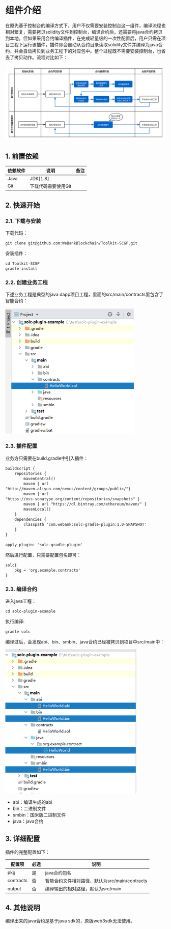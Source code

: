 # 组件介绍

在原先基于控制台的编译方式下，用户不仅需要安装控制台这一组件，编译流程也相对繁复，需要拷贝solidity文件到控制台，编译合约后，还需要将java合约拷贝到本地。但如果采用合约编译插件，在完成轻量级的一次性配置后，用户只需在项目工程下运行该插件，插件即会自动从合约目录读取solidity文件并编译为java合约，并会自动拷贝到业务工程下的对应包中。整个过程既不需要安装控制台，也省去了拷贝动作。流程对比如下：

![](picture/cplugin.png)

## 1. 前置依赖

| 依赖软件 | 说明 |备注|
| --- | --- | --- |
| Java | JDK[1.8] | |
| Git | 下载代码需要使用Git | |

## 2. 快速开始

### 2.1. 下载与安装

下载代码：

```
git clone git@github.com:WeBankBlockchain/Toolkit-SCGP.git
```

安装插件：

```
cd Toolkit-SCGP
gradle install
```


### 2.2. 创建业务工程

下述业务工程是典型的java dapp项目工程，里面的src/main/contracts里包含了智能合约：

![](picture/demo.png)

### 2.3. 插件配置

业务方只需要在build.gradle中引入插件：

```
buildscript {
    repositories {
        mavenCentral()
        maven { url "http://maven.aliyun.com/nexus/content/groups/public/"}
        maven { url "https://oss.sonatype.org/content/repositories/snapshots" }
        maven { url "https://dl.bintray.com/ethereum/maven/" }
        mavenLocal()
    }
    dependencies {
        classpath 'com.webank:solc-gradle-plugin:1.0-SNAPSHOT'
    }
}

apply plugin: 'solc-gradle-plugin'

```

然后进行配置，只需要配置包名即可：

```
solc{
    pkg = 'org.example.contracts'
}

```

### 2.3. 编译合约

进入java工程：
```
cd solc-plugin-example
```
执行编译:

```
gradle solc
```

编译过后，会发现abi、bin、smbin、java合约已经被拷贝到项目中src/main中：

![](picture/result.png)

- abi：编译生成的abi
- bin：二进制文件
- smbin：国米版二进制文件
- java：java合约

## 3. 详细配置

插件的完整配置如下：

| 配置项 | 必选 | 说明 |
| --- | --- | --- |
| pkg | 是 | java合约包名 |
| contracts | 否 | 智能合约文件相对路径，默认为src/main/contracts |
| output | 否 | 编译输出的相对路径，默认为src/main |

## 4. 其他说明

编译出来的java合约是基于java sdk的，原版web3sdk无法使用。